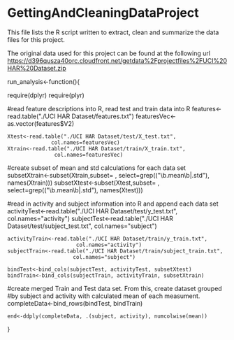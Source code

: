 # GettingAndCleaningDataProject
This file lists the R script written to extract, clean and summarize the data files 
for this project.

The original data used for this project can be found at the following url
https://d396qusza40orc.cloudfront.net/getdata%2Fprojectfiles%2FUCI%20HAR%20Dataset.zip

run_analysis<-function(){
 
  require(dplyr)
  require(plyr)
  
  #read feature descriptions into R, read test and train data into R
    features<-read.table("./UCI HAR Dataset/features.txt")
    featuresVec<-as.vector(features$V2)

    Xtest<-read.table("./UCI HAR Dataset/test/X_test.txt", 
                  col.names=featuresVec)
    Xtrain<-read.table("./UCI HAR Dataset/train/X_train.txt", 
                   col.names=featuresVec)

#create subset of mean and std calculations for each data set
    subsetXtrain<-subset(Xtrain,subset= , select=grep(("\\b.mean\\b|.std"), 
                                         names(Xtrain)))
    subsetXtest<-subset(Xtest,subset= , select=grep(("\\b.mean\\b|.std"), 
                                          names(Xtest)))

#read in activity and subject information into R and append each data set
    activityTest<-read.table("./UCI HAR Dataset/test/y_test.txt", 
                             col.names="activity")
    subjectTest<-read.table("./UCI HAR Dataset/test/subject_test.txt", 
                        col.names="subject")

    activityTrain<-read.table("./UCI HAR Dataset/train/y_train.txt", 
                          col.names="activity")
    subjectTrain<-read.table("./UCI HAR Dataset/train/subject_train.txt", 
                         col.names="subject")

    bindTest<-bind_cols(subjectTest, activityTest, subsetXtest)
    bindTrain<-bind_cols(subjectTrain, activityTrain, subsetXtrain)

#create merged Train and Test data set.  From this, create dataset grouped
#by subject and activity with calculated mean of each measument. 
    completeData<-bind_rows(bindTest, bindTrain)

    end<-ddply(completeData, .(subject, activity), numcolwise(mean))
       

}
